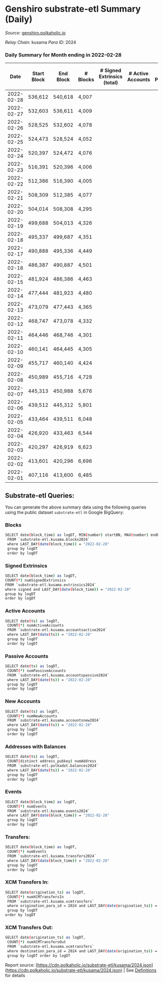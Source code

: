 # Genshiro substrate-etl Summary (Daily)

_Source_: [genshiro.polkaholic.io](https://genshiro.polkaholic.io)

*Relay Chain*: kusama
*Para ID*: 2024



### Daily Summary for Month ending in 2022-02-28


| Date | Start Block | End Block | # Blocks | # Signed Extrinsics (total) | # Active Accounts | # Passive | # New | # Addresses with Balances | # Events | # Transfers | # XCM Transfers In | # XCM Transfers Out | Issues | 
| ---- | ----------- | --------- | -------- | --------------------------- | ----------------- | --------- | ----- | ------------------------- | -------- | ----------- | ------------------ | ------------------- | ------ |
| 2022-02-28 | 536,612 | 540,618 | 4,007 |  |  |  |  | 20 | 8,021 |   |   |   |  |
| 2022-02-27 | 532,603 | 536,611 | 4,009 |  |  |  |  | 20 | 8,025 |   |   |   |  |
| 2022-02-26 | 528,525 | 532,602 | 4,078 |  |  |  |  | 20 | 8,163 |   |   |   |  |
| 2022-02-25 | 524,473 | 528,524 | 4,052 |  |  |  |  | 20 | 8,110 |   |   |   |  |
| 2022-02-24 | 520,397 | 524,472 | 4,076 |  |  |  |  | 20 | 8,159 |   |   |   |  |
| 2022-02-23 | 516,391 | 520,396 | 4,006 |  |  |  |  | 20 | 8,019 |   |   |   |  |
| 2022-02-22 | 512,386 | 516,390 | 4,005 |  |  |  |  | 20 | 8,017 |   |   |   |  |
| 2022-02-21 | 508,309 | 512,385 | 4,077 |  |  |  |  | 20 | 8,160 |   |   |   |  |
| 2022-02-20 | 504,014 | 508,308 | 4,295 |  |  |  |  | 20 | 8,597 |   |   |   |  |
| 2022-02-19 | 499,688 | 504,013 | 4,326 |  |  |  |  | 20 | 8,660 |   |   |   |  |
| 2022-02-18 | 495,337 | 499,687 | 4,351 |  |  |  |  | 20 | 8,709 |   |   |   |  |
| 2022-02-17 | 490,888 | 495,336 | 4,449 |  |  |  |  | 20 | 8,905 |   |   |   |  |
| 2022-02-16 | 486,387 | 490,887 | 4,501 |  |  |  |  | 20 | 9,010 |   |   |   |  |
| 2022-02-15 | 481,924 | 486,386 | 4,463 |  |  |  |  | 20 | 8,933 |   |   |   |  |
| 2022-02-14 | 477,444 | 481,923 | 4,480 |  |  |  |  | 20 | 8,968 |   |   |   |  |
| 2022-02-13 | 473,079 | 477,443 | 4,365 |  |  |  |  | 20 | 8,737 |   |   |   |  |
| 2022-02-12 | 468,747 | 473,078 | 4,332 |  |  |  |  | 20 | 8,671 |   |   |   |  |
| 2022-02-11 | 464,446 | 468,746 | 4,301 |  |  |  |  | 20 | 8,609 |   |   |   |  |
| 2022-02-10 | 460,141 | 464,445 | 4,305 |  |  |  |  | 20 | 8,618 |   |   |   |  |
| 2022-02-09 | 455,717 | 460,140 | 4,424 |  |  |  |  | 20 | 8,855 |   |   |   |  |
| 2022-02-08 | 450,989 | 455,716 | 4,728 |  |  |  |  | 20 | 9,464 |   |   |   |  |
| 2022-02-07 | 445,313 | 450,988 | 5,676 |  |  |  |  | 20 | 11,361 |   |   |   |  |
| 2022-02-06 | 439,512 | 445,312 | 5,801 |  |  |  |  | 20 | 11,612 |   |   |   |  |
| 2022-02-05 | 433,464 | 439,511 | 6,048 |  |  |  |  | 20 | 12,106 |   |   |   |  |
| 2022-02-04 | 426,920 | 433,463 | 6,544 |  |  |  |  | 20 | 13,099 |   |   |   |  |
| 2022-02-03 | 420,297 | 426,919 | 6,623 |  |  |  |  | 20 | 13,257 |   |   |   |  |
| 2022-02-02 | 413,601 | 420,296 | 6,696 |  |  |  |  | 20 | 13,403 |   |   |   |  |
| 2022-02-01 | 407,116 | 413,600 | 6,485 |  |  |  |  | 20 | 12,981 |   |   |   |  |

## Substrate-etl Queries:
You can generate the above summary data using the following queries using the public dataset `substrate-etl` in Google BigQuery:

### Blocks
```bash
SELECT date(block_time) as logDT, MIN(number) startBN, MAX(number) endBN, COUNT(*) numBlocks 
 FROM `substrate-etl.kusama.blocks2024`  
 where LAST_DAY(date(block_time)) = "2022-02-28" 
 group by logDT 
 order by logDT
```

### Signed Extrinsics
```bash
SELECT date(block_time) as logDT, 
COUNT(*) numSignedExtrinsics 
FROM `substrate-etl.kusama.extrinsics2024`  
where signed and LAST_DAY(date(block_time)) = "2022-02-28" 
group by logDT 
order by logDT
```

### Active Accounts
```bash
SELECT date(ts) as logDT, 
 COUNT(*) numActiveAccounts 
 FROM `substrate-etl.kusama.accountsactive2024` 
 where LAST_DAY(date(ts)) = "2022-02-28" 
 group by logDT 
 order by logDT
```

### Passive Accounts
```bash
SELECT date(ts) as logDT, 
 COUNT(*) numPassiveAccounts 
 FROM `substrate-etl.kusama.accountspassive2024` 
 where LAST_DAY(date(ts)) = "2022-02-28" 
 group by logDT 
 order by logDT
```

### New Accounts
```bash
SELECT date(ts) as logDT, 
 COUNT(*) numNewAccounts 
 FROM `substrate-etl.kusama.accountsnew2024` 
 where LAST_DAY(date(ts)) = "2022-02-28" 
 group by logDT
 order by logDT
```

### Addresses with Balances
```bash
SELECT date(ts) as logDT,
 COUNT(distinct address_pubkey) numAddress 
 FROM `substrate-etl.polkadot.balances2024` 
 where LAST_DAY(date(ts)) = "2022-02-28" 
 group by logDT 
 order by logDT
```

### Events
```bash
SELECT date(block_time) as logDT, 
 COUNT(*) numEvents 
 FROM `substrate-etl.kusama.events2024` 
 where LAST_DAY(date(block_time)) = "2022-02-28" 
 group by logDT 
 order by logDT
```

### Transfers:
```bash
SELECT date(block_time) as logDT, 
 COUNT(*) numEvents 
 FROM `substrate-etl.kusama.transfers2024` 
 where LAST_DAY(date(block_time)) = "2022-02-28" 
 group by logDT 
 order by logDT
```

### XCM Transfers In:
```bash
SELECT date(origination_ts) as logDT, 
 COUNT(*) numXCMTransfersIn 
 FROM `substrate-etl.kusama.xcmtransfers` 
 where origination_para_id = 2024 and LAST_DAY(date(origination_ts)) = "2022-02-28" 
 group by logDT 
order by logDT
```

### XCM Transfers Out:
```bash
SELECT date(origination_ts) as logDT, 
 COUNT(*) numXCMTransfersOut 
 FROM `substrate-etl.kusama.xcmtransfers` 
 where destination_para_id = 2024 and LAST_DAY(date(origination_ts)) = "2022-02-28" 
 group by logDT order by logDT
```


Report source: [https://cdn.polkaholic.io/substrate-etl/kusama/2024.json](https://cdn.polkaholic.io/substrate-etl/kusama/2024.json) | See [Definitions](/DEFINITIONS.md) for details
